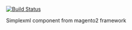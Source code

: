 [![Build Status](https://travis-ci.org/tobias-trozowski/simplexml.svg)](https://travis-ci.org/tobias-trozowski/simplexml)

Simplexml component from magento2 framework
